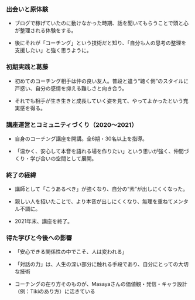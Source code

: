 
### 出会いと原体験

- ブログで稼げていたのに動けなかった時期、話を聞いてもらうことで頭と心が整理される体験をする。
    
- 後にそれが「コーチング」という技術だと知り、「自分も人の思考の整理を支援したい」と強く思うように。
    

### 初期実践と葛藤

- 初めてのコーチング相手は仲の良い友人。普段と違う“聴く側”のスタイルに戸惑い、自分の感情を抑える難しさと向き合う。
    
- それでも相手が生き生きと成長していく姿を見て、やってよかったという充実感を得る。
    

### 講座運営とコミュニティづくり（2020〜2021）

- 自身のコーチング講座を開講。全6期・30名以上を指導。
    
- 「温かく、安心して本音を語れる場を作りたい」という思いが強く、仲間づくり・学び合いの空間として展開。
    

### 終了の経緯

- 講師として「こうあるべき」が強くなり、自分の“素”が出しにくくなった。
    
- 親しい人を招いたことで、より本音が出しにくくなり、無理を重ねてメンタル不調に。
    
- 2021年末、講座を終了。
    

### 得た学びと今後への影響

- 「安心できる関係性の中でこそ、人は変われる」
    
- 「対話の力」は、人生の深い部分に触れる手段であり、自分にとっての大切な技術
    
- コーチングの在り方そのものが、Masayaさんの価値観・発信・キャラ設計（例：Tikiのあり方）に活きている